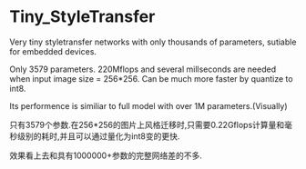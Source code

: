 # Tiny_StyleTransfer
Very tiny styletransfer networks with only thousands of parameters, sutiable for embedded devices.

Only 3579 parameters. 220Mflops and several millseconds are needed when input image size = 256*256. Can be much more faster by quantize to int8.

Its performence is similiar to full model with over 1M parameters.(Visually)

只有3579个参数.在256*256的图片上风格迁移时,只需要0.22Gflops计算量和毫秒级别的耗时,并且可以通过量化为int8变的更快.

效果看上去和具有1000000+参数的完整网络差的不多.
